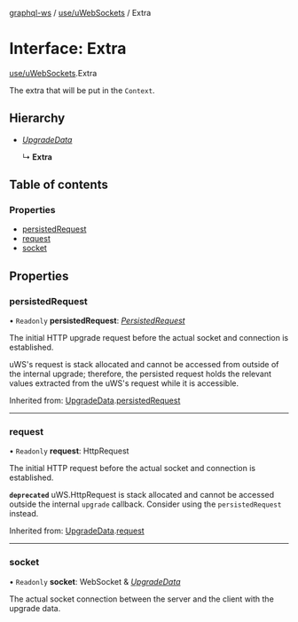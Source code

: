 [graphql-ws](../README.md) / [use/uWebSockets](../modules/use_uwebsockets.md) / Extra

# Interface: Extra

[use/uWebSockets](../modules/use_uwebsockets.md).Extra

The extra that will be put in the `Context`.

## Hierarchy

- [*UpgradeData*](use_uwebsockets.upgradedata.md)

  ↳ **Extra**

## Table of contents

### Properties

- [persistedRequest](use_uwebsockets.extra.md#persistedrequest)
- [request](use_uwebsockets.extra.md#request)
- [socket](use_uwebsockets.extra.md#socket)

## Properties

### persistedRequest

• `Readonly` **persistedRequest**: [*PersistedRequest*](use_uwebsockets.persistedrequest.md)

The initial HTTP upgrade request before the actual
socket and connection is established.

uWS's request is stack allocated and cannot be accessed
from outside of the internal upgrade; therefore, the persisted
request holds the relevant values extracted from the uWS's request
while it is accessible.

Inherited from: [UpgradeData](use_uwebsockets.upgradedata.md).[persistedRequest](use_uwebsockets.upgradedata.md#persistedrequest)

___

### request

• `Readonly` **request**: HttpRequest

The initial HTTP request before the actual
socket and connection is established.

**`deprecated`** uWS.HttpRequest is stack allocated and cannot be accessed outside the internal `upgrade` callback. Consider using the `persistedRequest` instead.

Inherited from: [UpgradeData](use_uwebsockets.upgradedata.md).[request](use_uwebsockets.upgradedata.md#request)

___

### socket

• `Readonly` **socket**: WebSocket & [*UpgradeData*](use_uwebsockets.upgradedata.md)

The actual socket connection between the server and the client
with the upgrade data.
